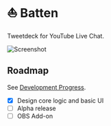 # ⛵️ Batten

Tweetdeck for YouTube Live Chat.

![Screenshot](https://github.com/holodata/deck/blob/master/.github/ss.jpg?raw=true)

## Roadmap

See [Development Progress](https://github.com/holodata/batten/discussions/1).

- [x] Design core logic and basic UI
- [ ] Alpha release
- [ ] OBS Add-on
